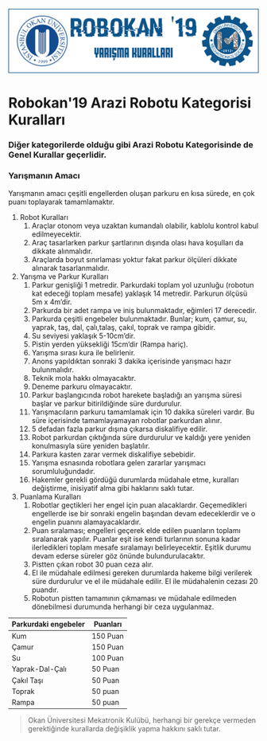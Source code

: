 ![Kurallar](img/genel.png)

# Robokan'19 Arazi Robotu Kategorisi Kuralları

### Diğer kategorilerde olduğu gibi Arazi Robotu Kategorisinde de Genel Kurallar geçerlidir.

### Yarışmanın Amacı
Yarışmanın amacı çeşitli engellerden oluşan parkuru en kısa sürede, en çok puanı toplayarak tamamlamaktır.  

1. Robot Kuralları 
	1. Araçlar otonom veya uzaktan kumandalı olabilir, kablolu kontrol kabul edilmeyecektir. 
	2. Araç tasarlarken parkur şartlarının dışında olası hava koşulları da dikkate alınmalıdır. 
	3. Araçlarda boyut sınırlaması yoktur fakat parkur ölçüleri dikkate alınarak tasarlanmalıdır. 
2. Yarışma ve Parkur Kuralları  
	1. Parkur genişliği 1 metredir. Parkurdaki toplam yol uzunluğu (robotun kat edeceği toplam mesafe) yaklaşık 14 metredir. Parkurun ölçüsü 5m x 4m’dir. 
	2. Parkurda bir adet rampa ve iniş bulunmaktadır, eğimleri 17 derecedir. 
	3. Parkurda çeşitli engebeler bulunmaktadır. Bunlar; kum, çamur, su, yaprak, taş, dal, çalı,talaş, çakıl, toprak ve rampa gibidir. 
	4. Su seviyesi yaklaşık 5-10cm’dir. 
	5. Pistin yerden yüksekliği 15cm’dir (Rampa hariç). 
	6. Yarışma sırası kura ile belirlenir. 
	7. Anons yapıldıktan sonraki 3 dakika içerisinde yarışmacı hazır bulunmalıdır. 
	8. Teknik mola hakkı olmayacaktır. 
	9. Deneme parkuru olmayacaktır. 
	10. Parkur başlangıcında robot harekete başladığı an yarışma süresi başlar ve parkur bitirildiğinde süre durdurulur. 
	11. Yarışmacıların parkuru tamamlamak için 10 dakika süreleri vardır. Bu süre içerisinde tamamlayamayan robotlar parkurdan alınır. 
	12. 5 defadan fazla parkur dışına çıkarsa diskalifiye edilir. 
	13. Robot parkurdan çıktığında süre durdurulur ve kaldığı yere yeniden konulmasıyla süre yeniden başlatılır. 
	14. Parkura kasten zarar vermek diskalifiye sebebidir. 
	15. Yarışma esnasında robotlara gelen zararlar yarışmacı sorumluluğundadır. 
	16. Hakemler gerekli gördüğü durumlarda müdahale etme, kuralları değiştirme, inisiyatif alma gibi haklarını saklı tutar. 
3. Puanlama Kuralları  
	1. Robotlar geçtikleri her engel için puan alacaklardır. Geçemedikleri engellerde ise bir sonraki engelin başından devam edeceklerdir ve o engelin puanını alamayacaklardır. 
	2. Puan sıralaması; engelleri geçerek elde edilen puanların toplamı sıralanarak yapılır. Puanlar eşit ise kendi turlarının sonuna kadar ilerledikleri toplam mesafe sıralamayı belirleyecektir. Eşitlik durumu devam ederse süreler göz önünde bulundurulacaktır. 
	3. Pistten çıkan robot 30 puan ceza alır. 
	4. El ile müdahale edilmesi gereken durumlarda hakeme bilgi verilerek süre durdurulur ve el ile müdahale edilir. El ile müdahalenin cezası 20 puandır. 
	5. Robotun pistten tamamının çıkmaması ve müdahale edilmeden dönebilmesi durumunda herhangi bir ceza uygulanmaz. 


Parkurdaki engebeler|Puanları
--------------------|--------
Kum|150 Puan 
Çamur|150 Puan 
Su|100 Puan 
Yaprak-Dal-Çalı|50 Puan 
Çakıl Taşı|50 Puan 
Toprak|50 puan 
Rampa|50 puan 


> Okan Üniversitesi Mekatronik Kulübü, herhangi bir gerekçe vermeden gerektiğinde kurallarda değişiklik yapma hakkını saklı tutar.
